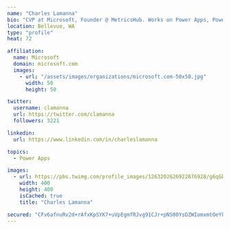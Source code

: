 ```yaml
---
name: "Charles Lamanna"
bio: "CVP at Microsoft, Founder @ MetricsHub. Works on Power Apps, Power Automate, Power Virtual Agent, Common Data Service and Dynamics 365."
location: Bellevue, WA
type: "profile"
heat: 72

affiliation:
  name: Microsoft
  domain: microsoft.com
  images:
    - url: "/assets/images/organizations/microsoft.com-50x50.jpg"
      width: 50
      height: 50

twitter:
  username: clamanna
  url: https://twitter.com/clamanna
  followers: 3221

linkedin:
  url: https://www.linkedin.com/in/charleslamanna

topics:
  - Power Apps

images:
  - url: https://pbs.twimg.com/profile_images/1263202626922876928/g6qGbHZ-_400x400.jpg
    width: 400
    height: 400
    isCached: true
    title: "Charles Lamanna"

secured: "CFv6afnuRv2d+rAfxKpSYK7+uVpEgmfRJvg91CJr+pNS00YsDZWIomxmtOeYkXPoTfQfU7Ghxu7LMqENQwTCP7WlgCfG23ksTorpPobXTnAQBZkDqR1tmdSaWKBmABmER6YKyTSKHt/OFqRzxcCjH/OoZ78MZ2xE3a0dtFo3FgWFUNfzggYcLtGgTchqko7D4Fo6UOOp96VU5eipa/bHz1+nuRcNnCoRxElvrVrfVqkIakFGr/fL6R6wkiWU0rfqxKv273HSoXjRt2p/dGdFTO1ssU83p2oOSLB6G0dQaZ/e0UgpEuGi/4z7iGp4J7hO0eV9KFkHV44PXaL8bWG+sk2RuKRmzT4If4m1BF10U7fuix86jAsnYILSMnyeDPfn8Ub+f4AGBf4DwpTBOp6rHY0+EjdBKo0vyO6nm4uqjAI=;n1hhTujP+/Z8b0Tm3SNgEg=="
---
```


